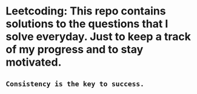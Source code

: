 # Leetcoding: This repo contains solutions to the questions that I solve everyday. Just to keep a track of my progress and to stay motivated.


## `Consistency is the key to success.` </br>

